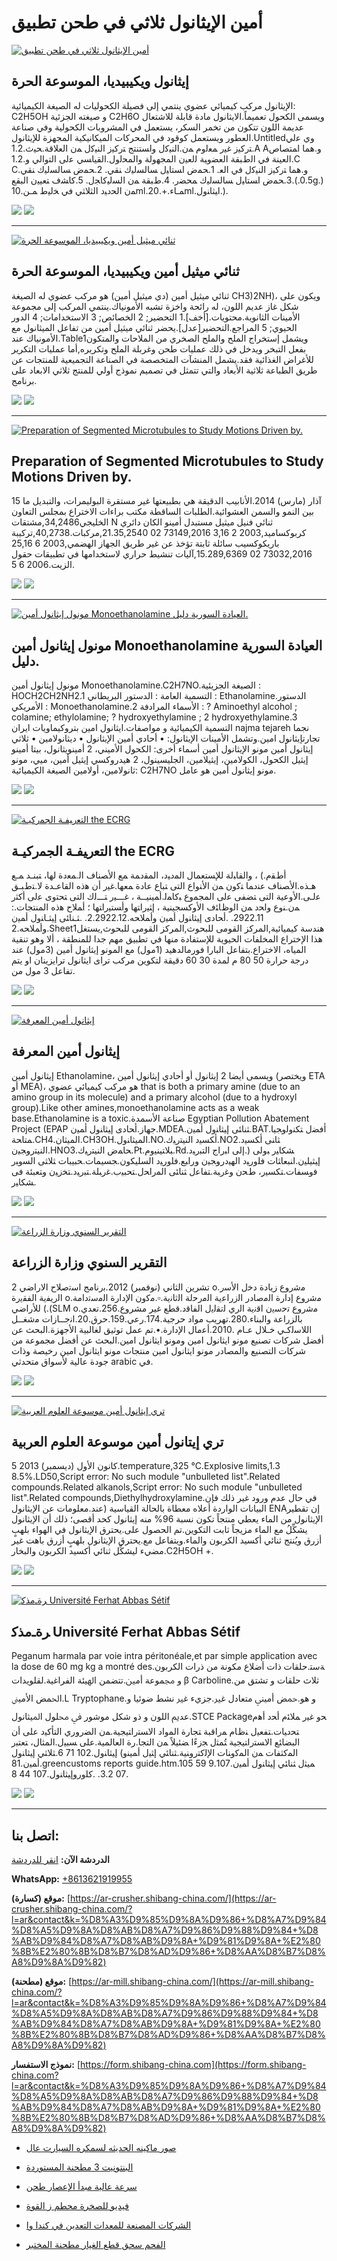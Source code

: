 # أمين الإيثانول ثلاثي في ​​طحن تطبيق

<a href="https://swt.shibang-china.com/?l=ar&img&k=%D8%A3%D9%85%D9%8A%D9%86+%D8%A7%D9%84%D8%A5%D9%8A%D8%AB%D8%A7%D9%86%D9%88%D9%84+%D8%AB%D9%84%D8%A7%D8%AB%D9%8A+%D9%81%D9%8A+%E2%80%8B%E2%80%8B%D8%B7%D8%AD%D9%86+%D8%AA%D8%B7%D8%A8%D9%8A%D9%82" target="_blank">![أمين الإيثانول ثلاثي في ​​طحن تطبيق](http://static.shibang-china.com/all-800x300/577.jpg)</a>

## إيثانول ويكيبيديا، الموسوعة الحرة
الإيثانول مركب كيميائي عضوي ينتمي إلى فصيلة الكحوليات له الصيغة الكيميائية: C2H5OH و صيغته الجزئية C2H6O ويسمى الكحول تعميماً.الايثانول مادة قابلة للاشتعال عديمة اللون تتكون من تخمر السكر، يستعمل في المشروبات الكحولية وفي صناعة العطور ويستعمل كوقود في المحركات الميكانيكية المجهزة للإيثانول.Untitledوي ﻋﻟﻲ ﺘرﮐﻴز ﻏﻴر ﻤﻌﻟوم ﻤن.اﻟﻨﻴﮐل واﺴﺘﻨﺘﺞ ﺘرﮐﻴز اﻟﻨﻴﮐل ﻤن اﻟﻌﻼﻗﺔ.ﺤﻴث.1.2.A Aو.ﻫﻤﺎ اﻤﺘﺼﺎص اﻟﻌﻴﻨﺔ ﻓﻲ اﻟطﺒﻘﺔ اﻟﻌﻀوﻴﺔ ﻟﻟﻌﻴن اﻟﻤﺠﻬوﻟﺔ واﻟﻤﺤﻟول.اﻟﻘﻴﺎﺴﻲ ﻋﻟﯽ اﻟﺘواﻟﻲ و.1.2.C Cو.ﻫﻤﺎ ﺘرﮐﻴز اﻟﻨﻴﮐل ﻓﻲ اﻟﻌ. 1.ﺤﻤض اﺴﺘﺎﻴل ﺴﺎﻟﺴﻟﻴك ﻨﻘﻲ. 2.ﺤﻤض ﺴﺎﻟﺴﻟﻴك ﻨﻘﻲ. 3.ﺤﻤض اﺴﺘﺎﻴل ﺴﺎﻟﺴﻟﻴك ﻤﺤﻀر. 4.طﺒﻘﺔ ﻤن اﻟﺴﻟﻴﮐﺎﺠل. 5.ﮐﺎﺸف ﺘﻌﻴﻴن اﻟﺒﻘﻊ.(.0.5g.) ﻤن اﻟﺤدﻴد اﻟﺜﻼﺜﻲ ﻓﻲ ﺨﻟﻴط ﻤـن.10ml.ﻤـﺎء.+.20ml.اﻴﺜﺎﻨول.).


<a href="https://whatsapp.shibangsoft.com/WhatsApp.php" target="_blank" title="WhatsApp">![](http://static.shibang-china.com/icon/whatsapp.png)</a> <a href="https://swt.shibang-china.com/?l=ar&icon&k=%D8%A3%D9%85%D9%8A%D9%86+%D8%A7%D9%84%D8%A5%D9%8A%D8%AB%D8%A7%D9%86%D9%88%D9%84+%D8%AB%D9%84%D8%A7%D8%AB%D9%8A+%D9%81%D9%8A+%E2%80%8B%E2%80%8B%D8%B7%D8%AD%D9%86+%D8%AA%D8%B7%D8%A8%D9%8A%D9%82" target="_blank">![](http://static.shibang-china.com/icon/chat-ar.png)</a>

---

<a href="https://swt.shibang-china.com/?l=ar&img&k=%D8%A3%D9%85%D9%8A%D9%86+%D8%A7%D9%84%D8%A5%D9%8A%D8%AB%D8%A7%D9%86%D9%88%D9%84+%D8%AB%D9%84%D8%A7%D8%AB%D9%8A+%D9%81%D9%8A+%E2%80%8B%E2%80%8B%D8%B7%D8%AD%D9%86+%D8%AA%D8%B7%D8%A8%D9%8A%D9%82" target="_blank">![ثنائي ميثيل أمين ويكيبيديا، الموسوعة الحرة](http://static.shibang-china.com/all-800x300/1158.jpg)</a>

## ثنائي ميثيل أمين ويكيبيديا، الموسوعة الحرة
ثنائي ميثيل أمين (دي ميثيل أمين) هو مركب عضوي له الصيغة CH3)2NH)، ويكون على شكل غاز عديم اللون، له رائحة واخزة تشبه الأمونياك.ينتمي المركب إلى مجموعة الأمينات الثانوية.محتويات.[أخف].1 التحضير; 2 الخصائص; 3 الاستخدامات; 4 الدور الحيوي; 5 المراجع.التحضير[عدل].يحضر ثنائي ميثيل أمين من تفاعل الميثانول مع الأمونياك عند.Table1ويشمل إستخراج الملح والملح الصخري من الملاحات والمتكون بفعل التبخر ويدخل في ذلك عمليات طحن وغربلة الملح وتكريره,أما عمليات التكرير للأغراض الغذائية فقد.يشمل المنشآت المتخصصة في الصناعة التجميعية للمنتجات عن طريق الطباعة ثلاثية الأبعاد والتي تتمثل في تصميم نموذج أولي للمنتج ثلاثي الابعاد على برنامج.


<a href="https://whatsapp.shibangsoft.com/WhatsApp.php" target="_blank" title="WhatsApp">![](http://static.shibang-china.com/icon/whatsapp.png)</a> <a href="https://swt.shibang-china.com/?l=ar&icon&k=%D8%A3%D9%85%D9%8A%D9%86+%D8%A7%D9%84%D8%A5%D9%8A%D8%AB%D8%A7%D9%86%D9%88%D9%84+%D8%AB%D9%84%D8%A7%D8%AB%D9%8A+%D9%81%D9%8A+%E2%80%8B%E2%80%8B%D8%B7%D8%AD%D9%86+%D8%AA%D8%B7%D8%A8%D9%8A%D9%82" target="_blank">![](http://static.shibang-china.com/icon/chat-ar.png)</a>

---

<a href="https://swt.shibang-china.com/?l=ar&img&k=%D8%A3%D9%85%D9%8A%D9%86+%D8%A7%D9%84%D8%A5%D9%8A%D8%AB%D8%A7%D9%86%D9%88%D9%84+%D8%AB%D9%84%D8%A7%D8%AB%D9%8A+%D9%81%D9%8A+%E2%80%8B%E2%80%8B%D8%B7%D8%AD%D9%86+%D8%AA%D8%B7%D8%A8%D9%8A%D9%82" target="_blank">![Preparation of Segmented Microtubules to Study Motions Driven by.](http://static.shibang-china.com/all-800x300/558.jpg)</a>

## Preparation of Segmented Microtubules to Study Motions Driven by.
15 آذار (مارس) 2014.الأنابيب الدقيقة هي بطبيعتها غير مستقرة البوليمرات، والتبديل ما بين النمو والسمن العشوائية.الطلبات الساقطة مكتب براءات الاختراع بمجلس التعاون الخليجي34,2486,مشتقات N ثنائي فنيل ميثيل مستبدل أمينو الكان دائري كربوكساميد,2003 2 3,16 73149,2016 02 21.35,2540,مركبات.40,2738,تركيبة باريكوكسيب سائلة ثابتة تؤخذ عن غير طريق الجهاز الهضمي,2003 6 25,16 73032,2016 02 15.289,6369,آليات تنشيط حراري لاستخدامها في تطبيقات حقول الزيت.2006 6 5.


<a href="https://whatsapp.shibangsoft.com/WhatsApp.php" target="_blank" title="WhatsApp">![](http://static.shibang-china.com/icon/whatsapp.png)</a> <a href="https://swt.shibang-china.com/?l=ar&icon&k=%D8%A3%D9%85%D9%8A%D9%86+%D8%A7%D9%84%D8%A5%D9%8A%D8%AB%D8%A7%D9%86%D9%88%D9%84+%D8%AB%D9%84%D8%A7%D8%AB%D9%8A+%D9%81%D9%8A+%E2%80%8B%E2%80%8B%D8%B7%D8%AD%D9%86+%D8%AA%D8%B7%D8%A8%D9%8A%D9%82" target="_blank">![](http://static.shibang-china.com/icon/chat-ar.png)</a>

---

<a href="https://swt.shibang-china.com/?l=ar&img&k=%D8%A3%D9%85%D9%8A%D9%86+%D8%A7%D9%84%D8%A5%D9%8A%D8%AB%D8%A7%D9%86%D9%88%D9%84+%D8%AB%D9%84%D8%A7%D8%AB%D9%8A+%D9%81%D9%8A+%E2%80%8B%E2%80%8B%D8%B7%D8%AD%D9%86+%D8%AA%D8%B7%D8%A8%D9%8A%D9%82" target="_blank">![مونول إيثانول أمين Monoethanolamine العيادة السورية دليل.](http://static.shibang-china.com/all-800x300/3.jpg)</a>

## مونول إيثانول أمين Monoethanolamine العيادة السورية دليل.
مونول إيثانول أمين Monoethanolamine.C2H7NO.الصيغة الجزيئية : HOCH2CH2NH2.1 التسمية العامة : الدستور البريطاني : Ethanolamine.الدستور الأمريكي : Monoethanolamine.2 الأسماء المرادفة : ? Aminoethyl alcohol ; colamine; ethylolamine; ? hydroxyethylamine ; 2 hydroxyethylamine.3 التسمية الكيميائية و مواصفات.ايثانول امين بتروكيماويات ايران najma tejareh نجما تجارتإيثانول امين.وتشمل الأمينات الإيثانول: • أحادي أمين الإيثانول • ديثانولامين • ثلاثي إيثانول أمين مونو الإيثانول أمين أسماء أخرى: الكحول الأميني، 2 أمينويثانول، بيتا أمينو إيثيل الكحول، الكولامين، إيثيلامين، الجليسينول، 2 هيدروكسي إيثيل أمين، ميي، مونو ثانولامين، أولامين الصيغة الكيميائية: C2H7NO مونو إيثانول أمين هو عامل.


<a href="https://whatsapp.shibangsoft.com/WhatsApp.php" target="_blank" title="WhatsApp">![](http://static.shibang-china.com/icon/whatsapp.png)</a> <a href="https://swt.shibang-china.com/?l=ar&icon&k=%D8%A3%D9%85%D9%8A%D9%86+%D8%A7%D9%84%D8%A5%D9%8A%D8%AB%D8%A7%D9%86%D9%88%D9%84+%D8%AB%D9%84%D8%A7%D8%AB%D9%8A+%D9%81%D9%8A+%E2%80%8B%E2%80%8B%D8%B7%D8%AD%D9%86+%D8%AA%D8%B7%D8%A8%D9%8A%D9%82" target="_blank">![](http://static.shibang-china.com/icon/chat-ar.png)</a>

---

<a href="https://swt.shibang-china.com/?l=ar&img&k=%D8%A3%D9%85%D9%8A%D9%86+%D8%A7%D9%84%D8%A5%D9%8A%D8%AB%D8%A7%D9%86%D9%88%D9%84+%D8%AB%D9%84%D8%A7%D8%AB%D9%8A+%D9%81%D9%8A+%E2%80%8B%E2%80%8B%D8%B7%D8%AD%D9%86+%D8%AA%D8%B7%D8%A8%D9%8A%D9%82" target="_blank">![اﻟﺘﻌرﻴﻔـﺔ اﻟﺠﻤرﮐﻴـﺔ the ECRG](http://static.shibang-china.com/all-800x300/864.jpg)</a>

## اﻟﺘﻌرﻴﻔـﺔ اﻟﺠﻤرﮐﻴـﺔ the ECRG
أطﻘم.) ، واﻟﻘﺎﺒﻟﺔ ﻟﻺﺴﺘﻌﻤﺎل اﻟﻤدﻴد، اﻟﻤﻘدﻤﺔ ﻤﻊ اﻷﺼﻨﺎف اﻟ.ﻤﻌدة ﻟﻬﺎ، ﺘﺒﻨـد ﻤـﻊ ﻫـذه.اﻷﺼﻨﺎف ﻋﻨدﻤﺎ ﺘﮐون ﻤن اﻷﻨواع اﻟﺘﯽ ﺘﺒﺎع ﻋﺎدة ﻤﻌﻬﺎ.ﻏﻴر أن ﻫذه اﻟﻘﺎﻋـدة ﻻ.ﺘطﺒـق ﻋﻟـﯽ.اﻷوﻋﻴﺔ اﻟﺘﯽ ﺘﻀﻔﯽ ﻋﻟﯽ اﻟﻤﺠﻤوع ﺒﮐﺎﻤﻟ.أﻤﻴﻨﻴــﺔ ، ﻏـــﻴر ﺘـــﻟك اﻟﺘﯽ ﺘﺤﺘوى ﻋﻟﯽ أﮐﺜر ﻤن.ﻨوع واﺤد ﻤن اﻟوظﺎﺌف اﻷوﮐﺴﺠﻴﻨﻴﺔ ، إﺜﻴراﺘﻬﺎ وأﺴﺘﻴراﺘﻬﺎ ؛ أﻤﻼح ﻫذه اﻟﻤﻨﺘﺠﺎت.: 2922.11. .أﺤﺎدى إﻴﺜﺎﻨول أﻤﻴن وأﻤﻼﺤﻪ.2.2922.12. .ﺜـﻨﺎﺌﯽ إﻴﺜـﺎﻨول أﻤﻴن وأﻤﻼﺤﻪ.2.Sheet1هندسة كيميائية,المركز القومى للبحوث,المركز القومى للبحوث,يستغل هذا الإختراع المخلفات الحيوية للإستفادة منها في تطبيق مهم جدا للمنطقة ، ألا وهو تنقية المياه، الاختراع.بتفاعل البارا فورمالدهيد (1مول) مع المونو إيثانول أمين (3مول) عند درجة حرارة 50 80 م لمدة 30 60 دقيقة لتكوين مركب تراى ايثانول ترايزينان او يتم تفاعل 3 مول من.


<a href="https://whatsapp.shibangsoft.com/WhatsApp.php" target="_blank" title="WhatsApp">![](http://static.shibang-china.com/icon/whatsapp.png)</a> <a href="https://swt.shibang-china.com/?l=ar&icon&k=%D8%A3%D9%85%D9%8A%D9%86+%D8%A7%D9%84%D8%A5%D9%8A%D8%AB%D8%A7%D9%86%D9%88%D9%84+%D8%AB%D9%84%D8%A7%D8%AB%D9%8A+%D9%81%D9%8A+%E2%80%8B%E2%80%8B%D8%B7%D8%AD%D9%86+%D8%AA%D8%B7%D8%A8%D9%8A%D9%82" target="_blank">![](http://static.shibang-china.com/icon/chat-ar.png)</a>

---

<a href="https://swt.shibang-china.com/?l=ar&img&k=%D8%A3%D9%85%D9%8A%D9%86+%D8%A7%D9%84%D8%A5%D9%8A%D8%AB%D8%A7%D9%86%D9%88%D9%84+%D8%AB%D9%84%D8%A7%D8%AB%D9%8A+%D9%81%D9%8A+%E2%80%8B%E2%80%8B%D8%B7%D8%AD%D9%86+%D8%AA%D8%B7%D8%A8%D9%8A%D9%82" target="_blank">![إيثانول أمين المعرفة](http://static.shibang-china.com/all-800x300/153.jpg)</a>

## إيثانول أمين المعرفة
إيثانول أمين Ethanolamine، ويسمى أيضا 2 إيثانول أو أحادي إيثانول أمين (ويختصر ETA أو MEA)، هو مركب كيميائي عضوي that is both a primary amine (due to an amino group in its molecule) and a primary alcohol (due to a hydroxyl group).Like other amines,monoethanolamine acts as a weak base.Ethanolamine is a toxic.صناعة الأسمدة Egyptian Pollution Abatement Project (EPAP جهاز.ﺃﺤﺎﺩﻯ ﺇﻴﺜﺎﻨﻭل ﺃﻤﻴﻥ.MDEA.ﺜﻨﺎﺌﻰ ﺇﻴﺜﺎﻨﻭل ﺃﻤﻴﻥ.BAT.ﺃﻓﻀل ﺘﻜﻨﻭﻟﻭﺠﻴﺎ ﻤﺘﺎﺤﺔ.CH4.ﺍﻟﻤﻴﺜﺎﻥ.CH3OH.ﺍﻟﻤﻴﺜﺎﻨﻭل.NO.ﺃﻜﺴﻴﺩ ﺍﻟﻨﻴﺘﺭﻴﻙ.NO2.ﺜﺎﻨﻰ ﺃﻜﺴﻴﺩ ﺍﻟﻨﻴﺘﺭﻭﺠﻴﻥ.HNO3.ﺤﺎﻤﺽ ﺍﻟﻨﻴﺘﺭﻴﻙ.Pt.ﺒﻼﺘﻴﻨﻴﻭﻡ.Rd.ﺇﻟﻰ ﺍﺒﺭﺍﺝ ﺍﻟﺘﺒﺭﻴﺩ.) ﺸﻜﺎﻴﺭ ﺒﻭﻟﻰ ﺇﻴﺜﻴﻠﻴﻥ.ﺍﻨﺒﻌﺎﺜﺎﺕ ﻓﻠﻭﺭﻴﺩ ﺍﻟﻬﻴﺩﺭﻭﺠﻴﻥ ﻭﺭﺍﺒﻊ.ﻓﻠﻭﺭﻴﺩ ﺍﻟﺴﻠﻴﻜﻭﻥ.ﺠﺴﻴﻤﺎﺕ.ﺤﺒﻴﺒﺎﺕ ﺜﻼﺜﻰ ﺍﻟﺴﻭﺒﺭ ﻓﻭﺴﻔﺎﺕ.ﺘﻜﺴﻴﺭ، ﻁﺤﻥ ﻭﻏﺭﺒﺔ.ﺘﻔﺎﻋل ﺜﻨﺎﺌﻰ ﺍﻟﻤﺭﺍﺤل.ﺘﺤﺒﻴﺏ.ﻏﺭﺒﻠﺔ.ﺘﺒﺭﻴﺩ.ﺘﺨﺯﻴﻥ ﻭﺘﻌﺒﺌﺔ ﻓﻰ ﺸﻜﺎﻴﺭ.


<a href="https://whatsapp.shibangsoft.com/WhatsApp.php" target="_blank" title="WhatsApp">![](http://static.shibang-china.com/icon/whatsapp.png)</a> <a href="https://swt.shibang-china.com/?l=ar&icon&k=%D8%A3%D9%85%D9%8A%D9%86+%D8%A7%D9%84%D8%A5%D9%8A%D8%AB%D8%A7%D9%86%D9%88%D9%84+%D8%AB%D9%84%D8%A7%D8%AB%D9%8A+%D9%81%D9%8A+%E2%80%8B%E2%80%8B%D8%B7%D8%AD%D9%86+%D8%AA%D8%B7%D8%A8%D9%8A%D9%82" target="_blank">![](http://static.shibang-china.com/icon/chat-ar.png)</a>

---

<a href="https://swt.shibang-china.com/?l=ar&img&k=%D8%A3%D9%85%D9%8A%D9%86+%D8%A7%D9%84%D8%A5%D9%8A%D8%AB%D8%A7%D9%86%D9%88%D9%84+%D8%AB%D9%84%D8%A7%D8%AB%D9%8A+%D9%81%D9%8A+%E2%80%8B%E2%80%8B%D8%B7%D8%AD%D9%86+%D8%AA%D8%B7%D8%A8%D9%8A%D9%82" target="_blank">![التقرير السنوي وزارة الزراعة](http://static.shibang-china.com/all-800x300/1235.jpg)</a>

## التقرير السنوي وزارة الزراعة
2 تشرين الثاني (نوفمبر) 2012.ﺑرﻧﺎﻣﺞ اﺳﺗﺻﻼح اﻻراﺿﻲ o.ﻣﺷروع زﯾﺎدة دﺧل اﻷﺳر اﻟرﯾﻔﯾﺔ اﻟﻔﻘﯾرة o.ﻣﺷروع إدارة اﻟﻣﺻﺎدر اﻟزراﻋﯾﺔ اﻟﻣرﺣﻟﺔ اﻟﺛﺎﻧﯾﺔ.▫.ﻣﮐون اﻹدارة اﻟﻣﺳﺗداﻣﺔ ﻟﻸراﺿﻲ (.(SLM o.ﻣﺷروع ﺗﺣﺳﯾن اﻗﻧﯾﺔ اﻟري ﻟﺗﻘﻟﯾل اﻟﻔﺎﻗد.ﻗﻄﻊ ﻏﻴﺮ ﻣﺸﺮﻭﻉ.256.ﺗﻌﺪﻱ ﺑﺎﻟﺰﺭﺍﻋﺔ ﻭﺍﻟﺒﻨﺎء.280.ﺗﻬﺮﻳﺐ ﻣﻮﺍﺩ ﺣﺮﺟﻴﺔ.174.ﺭﻋﻲ.159.ﺣﺮﻕ.20.اﻧﺟــﺎزات ﻣﺷﻐــل اﻟﻼﺳﻟﮐـﻲ ﺧـﻼل ﻋـﺎم .2010.أﻋﻣﺎل اﻹدارة.•.ﺗﻢ ﻋﻤﻞ ﺗﻮﺛﻴﻖ ﻟﻐﺎﻟﺒﻴﺔ ﺍﻷﺟﻬﺰﺓ.البحث عن أفضل شركات تصنيع مونو ايثانول امين ومونو ايثانول امين.البحث عن أفضل مجموعة من شركات التصنيع والمصادر مونو ايثانول امين منتجات مونو ايثانول امين رخيصة وذات جودة عالية لأسواق متحدثي arabic في.


<a href="https://whatsapp.shibangsoft.com/WhatsApp.php" target="_blank" title="WhatsApp">![](http://static.shibang-china.com/icon/whatsapp.png)</a> <a href="https://swt.shibang-china.com/?l=ar&icon&k=%D8%A3%D9%85%D9%8A%D9%86+%D8%A7%D9%84%D8%A5%D9%8A%D8%AB%D8%A7%D9%86%D9%88%D9%84+%D8%AB%D9%84%D8%A7%D8%AB%D9%8A+%D9%81%D9%8A+%E2%80%8B%E2%80%8B%D8%B7%D8%AD%D9%86+%D8%AA%D8%B7%D8%A8%D9%8A%D9%82" target="_blank">![](http://static.shibang-china.com/icon/chat-ar.png)</a>

---

<a href="https://swt.shibang-china.com/?l=ar&img&k=%D8%A3%D9%85%D9%8A%D9%86+%D8%A7%D9%84%D8%A5%D9%8A%D8%AB%D8%A7%D9%86%D9%88%D9%84+%D8%AB%D9%84%D8%A7%D8%AB%D9%8A+%D9%81%D9%8A+%E2%80%8B%E2%80%8B%D8%B7%D8%AD%D9%86+%D8%AA%D8%B7%D8%A8%D9%8A%D9%82" target="_blank">![تري إيتانول أمين موسوعة العلوم العربية](http://static.shibang-china.com/all-800x300/677.jpg)</a>

## تري إيتانول أمين موسوعة العلوم العربية
5 كانون الأول (ديسمبر) 2013.temperature,325 °C.Explosive limits,1.3 8.5%.LD50,Script error: No such module &quot;unbulleted list&quot;.Related compounds.Related alkanols,Script error: No such module &quot;unbulleted list&quot;.Related compounds,Diethylhydroxylamine.في حال عدم ورود غير ذلك فإن البيانات الواردة أعلاه معطاة بالحالة القياسية (عند.معلومات عن الإيثانول ENAإن تقطير الإيثانول من الماء يعطي منتجاً تكون نسبة 96% منه إيثانول كحد أقصى؛ ذلك أن الإيثانول يشكِّلُ مع الماء مزيجاً ثابت التكوين.تم الحصول على.يحترق الإيثانول في الهواء بلهبٍ أزرق ويُنتج ثنائي أكسيد الكربون والماء.ويتفاعل مع.يحترق الإيثانول بلهبٍ أزرق باهت غير مضيء ليشكِّل ثنائي أكسيد الكربون والبخار.C2H5OH +.


<a href="https://whatsapp.shibangsoft.com/WhatsApp.php" target="_blank" title="WhatsApp">![](http://static.shibang-china.com/icon/whatsapp.png)</a> <a href="https://swt.shibang-china.com/?l=ar&icon&k=%D8%A3%D9%85%D9%8A%D9%86+%D8%A7%D9%84%D8%A5%D9%8A%D8%AB%D8%A7%D9%86%D9%88%D9%84+%D8%AB%D9%84%D8%A7%D8%AB%D9%8A+%D9%81%D9%8A+%E2%80%8B%E2%80%8B%D8%B7%D8%AD%D9%86+%D8%AA%D8%B7%D8%A8%D9%8A%D9%82" target="_blank">![](http://static.shibang-china.com/icon/chat-ar.png)</a>

---

<a href="https://swt.shibang-china.com/?l=ar&img&k=%D8%A3%D9%85%D9%8A%D9%86+%D8%A7%D9%84%D8%A5%D9%8A%D8%AB%D8%A7%D9%86%D9%88%D9%84+%D8%AB%D9%84%D8%A7%D8%AB%D9%8A+%D9%81%D9%8A+%E2%80%8B%E2%80%8B%D8%B7%D8%AD%D9%86+%D8%AA%D8%B7%D8%A8%D9%8A%D9%82" target="_blank">![ﺮةـﻣﺬﻛ Université Ferhat Abbas Sétif](http://static.shibang-china.com/all-800x300/1233.jpg)</a>

## ﺮةـﻣﺬﻛ Université Ferhat Abbas Sétif
Peganum harmala par voie intra péritonéale,et par simple application avec la dose de 60 mg kg a montré des.ﺔﺳﺘ.ﺣﻠﻘﺎت ذات أﺿﻼع ﻣﻜﻮﻧﺔ ﻣﻦ ذرات اﻟﻜﺮﺑﻮن و ﳎﻤﻮﻋﺔ أﻣﲔ.ﺗﺘﻀﻤﻦ اﳍﻴﺌﺔ اﻟﻔﺮاﻏﻴﺔ.ﻟﻘﻠﻮﻳﺪات β Carboline.ﺛﻼث ﺣﻠﻘﺎت و ﺗﺸﺘﻖ ﻣﻦ اﳊﻤﺾ اﻷﻣﻴﲏ.L Tryptophane.و ﻫﻮ.ﲪﺾ أﻣﻴﲏ ﻣﺘﻌﺎدل ﻏﲑ.ﺟﺰيء ﻏﲑ ﻧﺸﻂ ﺿﻮﺋﻴﺎ و ﻋﺪﱘ اﻟﻠﻮن و ذو ﺷﻜﻞ ﻣﻮﺷﻮر ﰲ ﳏﻠﻮل اﳌﻴﺜﺎﻧﻮل.STCE Packageﺤو ﻏﻴر ﻤﻼﺌم أﺤد أﻫم ﺘﺤدﻴﺎت.ﺘﻔﻌﻴﻝ ﻨظﺎم ﻤراﻗﺒﺔ ﺘﺠﺎرة اﻟﻤواد اﻻﺴﺘراﺘﻴﺠﻴﺔ.ﻤن اﻟﻀروري اﻟﺘﺄﻛﻴد ﻋﻠﻰ أن اﻟﺒﻀﺎﺌﻊ اﻻﺴﺘراﺘﻴﺠﻴﺔ ﺘُﻤﺜﻝ ﺠزءًا ﻀﺌﻴﻼً ﻤن اﻟﺘﺠﺎ.رة اﻟﻌﺎﻟﻤﻴﺔ.ﻋﻠﻰ ﺴﺒﻴﻝ.اﻟﻤﺜﺎﻝ، ﺘﻌﺘﺒر اﻟﻤﻛﺜﻔﺎت ﻤن اﻟﻤﻛوﻨﺎت اﻹﻟﻛﺘروﻨﻴﺔ.ﺜﻨﺎﺌﻲ إﺜﻴﻝ أﻤﻴﻨو) إﻴﺜﺎﻨوﻝ.102 71 6.ﺜﻼﺜﻲ إﻴﺜﺎﻨوﻝ أﻤﻴن.81.greencustoms reports guide.htm.105 59 9.ﻤﻴﺜﻝ ﺜﻨﺎﺌﻲ إﻴﺜﺎﻨوﻝ أﻤﻴن.107 07 3.2. .ﻛﻠوروإﻴﺜﺎﻨوﻝ.107 44 8.


<a href="https://whatsapp.shibangsoft.com/WhatsApp.php" target="_blank" title="WhatsApp">![](http://static.shibang-china.com/icon/whatsapp.png)</a> <a href="https://swt.shibang-china.com/?l=ar&icon&k=%D8%A3%D9%85%D9%8A%D9%86+%D8%A7%D9%84%D8%A5%D9%8A%D8%AB%D8%A7%D9%86%D9%88%D9%84+%D8%AB%D9%84%D8%A7%D8%AB%D9%8A+%D9%81%D9%8A+%E2%80%8B%E2%80%8B%D8%B7%D8%AD%D9%86+%D8%AA%D8%B7%D8%A8%D9%8A%D9%82" target="_blank">![](http://static.shibang-china.com/icon/chat-ar.png)</a>

---
## اتصل بنا:

**الدردشة الآن:** [انقر للدردشة](https://swt.shibang-china.com?l=ar&contact&k=%D8%A3%D9%85%D9%8A%D9%86+%D8%A7%D9%84%D8%A5%D9%8A%D8%AB%D8%A7%D9%86%D9%88%D9%84+%D8%AB%D9%84%D8%A7%D8%AB%D9%8A+%D9%81%D9%8A+%E2%80%8B%E2%80%8B%D8%B7%D8%AD%D9%86+%D8%AA%D8%B7%D8%A8%D9%8A%D9%82)

**WhatsApp:**  [+8613621919955](https://whatsapp.shibangsoft.com/WhatsApp.php)

**موقع (كسارة):** [https://ar-crusher.shibang-china.com/](https://ar-crusher.shibang-china.com/?l=ar&contact&k=%D8%A3%D9%85%D9%8A%D9%86+%D8%A7%D9%84%D8%A5%D9%8A%D8%AB%D8%A7%D9%86%D9%88%D9%84+%D8%AB%D9%84%D8%A7%D8%AB%D9%8A+%D9%81%D9%8A+%E2%80%8B%E2%80%8B%D8%B7%D8%AD%D9%86+%D8%AA%D8%B7%D8%A8%D9%8A%D9%82)

**موقع (مطحنة):** [https://ar-mill.shibang-china.com/](https://ar-mill.shibang-china.com/?l=ar&contact&k=%D8%A3%D9%85%D9%8A%D9%86+%D8%A7%D9%84%D8%A5%D9%8A%D8%AB%D8%A7%D9%86%D9%88%D9%84+%D8%AB%D9%84%D8%A7%D8%AB%D9%8A+%D9%81%D9%8A+%E2%80%8B%E2%80%8B%D8%B7%D8%AD%D9%86+%D8%AA%D8%B7%D8%A8%D9%8A%D9%82)

**نموذج الاستفسار:** [https://form.shibang-china.com](https://form.shibang-china.com?l=ar&contact&k=%D8%A3%D9%85%D9%8A%D9%86+%D8%A7%D9%84%D8%A5%D9%8A%D8%AB%D8%A7%D9%86%D9%88%D9%84+%D8%AB%D9%84%D8%A7%D8%AB%D9%8A+%D9%81%D9%8A+%E2%80%8B%E2%80%8B%D8%B7%D8%AD%D9%86+%D8%AA%D8%B7%D8%A8%D9%8A%D9%82)

* [صور ماكينه الحديثه لسمكره السيارت عال](../21/%D8%B5%D9%88%D8%B1%20%D9%85%D8%A7%D9%83%D9%8A%D9%86%D9%87%20%D8%A7%D9%84%D8%AD%D8%AF%D9%8A%D8%AB%D9%87%20%D9%84%D8%B3%D9%85%D9%83%D8%B1%D9%87%20%D8%A7%D9%84%D8%B3%D9%8A%D8%A7%D8%B1%D8%AA%20%D8%B9%D8%A7%D9%84.md)

* [البنتونيت 3 مطحنة المستوردة](../24/%D8%A7%D9%84%D8%A8%D9%86%D8%AA%D9%88%D9%86%D9%8A%D8%AA%203%20%D9%85%D8%B7%D8%AD%D9%86%D8%A9%20%D8%A7%D9%84%D9%85%D8%B3%D8%AA%D9%88%D8%B1%D8%AF%D8%A9.md)

* [سرعة عالية مبدأ الإعصار طحن](../25/%D8%B3%D8%B1%D8%B9%D8%A9%20%D8%B9%D8%A7%D9%84%D9%8A%D8%A9%20%D9%85%D8%A8%D8%AF%D8%A3%20%D8%A7%D9%84%D8%A5%D8%B9%D8%B5%D8%A7%D8%B1%20%D8%B7%D8%AD%D9%86.md)

* [فيديو للصخرة محطم ز القوة](../24/%D9%81%D9%8A%D8%AF%D9%8A%D9%88%20%D9%84%D9%84%D8%B5%D8%AE%D8%B1%D8%A9%20%D9%85%D8%AD%D8%B7%D9%85%20%D8%B2%20%D8%A7%D9%84%D9%82%D9%88%D8%A9.md)

* [الشركات المصنعة للمعدات التعدين في كندا وا](../24/%D8%A7%D9%84%D8%B4%D8%B1%D9%83%D8%A7%D8%AA%20%D8%A7%D9%84%D9%85%D8%B5%D9%86%D8%B9%D8%A9%20%D9%84%D9%84%D9%85%D8%B9%D8%AF%D8%A7%D8%AA%20%D8%A7%D9%84%D8%AA%D8%B9%D8%AF%D9%8A%D9%86%20%D9%81%D9%8A%20%D9%83%D9%86%D8%AF%D8%A7%20%D9%88%D8%A7.md)

* [الفحم سحق قطع الغيار مطحنة المختبر](../23/%D8%A7%D9%84%D9%81%D8%AD%D9%85%20%D8%B3%D8%AD%D9%82%20%D9%82%D8%B7%D8%B9%20%D8%A7%D9%84%D8%BA%D9%8A%D8%A7%D8%B1%20%D9%85%D8%B7%D8%AD%D9%86%D8%A9%20%D8%A7%D9%84%D9%85%D8%AE%D8%AA%D8%A8%D8%B1.md)